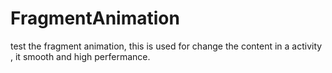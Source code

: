 FragmentAnimation
=================

test the fragment animation, this is used for change the content in a activity , it smooth and high perfermance.
